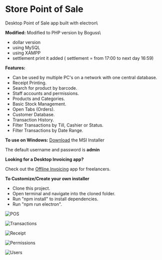 # Store Point of Sale
 Desktop Point of Sale app built with electron\

  **Modified:**
 Modified to PHP version by Boguss\
 - dollar version
 - using MySQL
 - using XAMPP
 - settlement print it added ( settlement = from 17:00 to next day 16:59)


  **Features:**

- Can be used by multiple PC's on a network with one central database.
- Receipt Printing.
- Search for product by barcode.
- Staff accounts and permissions. 
- Products and Categories.
- Basic Stock Management.
- Open Tabs (Orders).
- Customer Database. 
- Transaction History. 
- Filter Transactions by Till, Cashier or Status. 
- Filter Transactions by Date Range. 

 **To use on Windows:**
 [Download](http://www.storepointofsale.com/download/v1/StorePOS.msi) the MSI Installer

The default username and password is  **admin**

  **Looking for a Desktop Invoicing app?**
  
 Check out the [Offline Invoicing](https://github.com/tngoman/Offline_Invoicing) app for freelancers.

**To Customize/Create your own installer**

- Clone this project.
- Open terminal and navigate into the cloned folder.
- Run "npm install" to install dependencies.
- Run "npm run electron". 

![POS](https://github.com/tngoman/Store-POS/blob/master/screenshots/pos.jpg)

![Transactions](https://github.com/tngoman/Store-POS/blob/master/screenshots/transactions.jpg)

![Receipt](https://github.com/tngoman/Store-POS/blob/master/screenshots/receipt.jpg)

![Permissions](https://github.com/tngoman/Store-POS/blob/master/screenshots/permissions.jpg)

![Users](https://github.com/tngoman/Store-POS/blob/master/screenshots/users.jpg)
